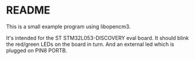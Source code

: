 # README

This is   a small example program using libopencm3.

It's intended for the ST STM32L053-DISCOVERY eval board. It should blink
the red/green LEDs on the board in turn.
And an external led which is plugged on PIN8 PORTB.

